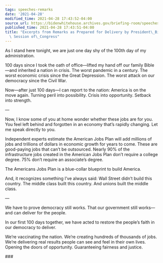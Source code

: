 ```yaml
---
tags: speeches-remarks
date: '2021-04-28'
modified_time: 2021-04-28 17:43:52-04:00
source_url: https://bidenwhitehouse.archives.gov/briefing-room/speeches-remarks/2021/04/28/excerpts-from-remarks-as-prepared-for-delivery-by-president-biden-to-a-joint-session-of-congress/
published_time: 2021-04-28 17:43:51-04:00
title: "Excerpts from Remarks as Prepared for Delivery by President\_Biden to a Joint\
  \ Session of\_Congress"
---
```

 
As I stand here tonight, we are just one day shy of the 100th day of my
administration.

100 days since I took the oath of office—lifted my hand off our family
Bible—and inherited a nation in crisis. The worst pandemic in a century.
The worst economic crisis since the Great Depression. The worst attack
on our democracy since the Civil War.

Now—after just 100 days—I can report to the nation: America is on the
move again. Turning peril into possibility. Crisis into opportunity.
Setback into strength.

—

Now, I know some of you at home wonder whether these jobs are for you.
You feel left behind and forgotten in an economy that’s rapidly
changing. Let me speak directly to you.

Independent experts estimate the American Jobs Plan will add millions of
jobs and trillions of dollars in economic growth for years to come.
These are good-paying jobs that can’t be outsourced. Nearly 90% of the
infrastructure jobs created in the American Jobs Plan don’t require a
college degree. 75% don’t require an associate’s degree.

The Americans Jobs Plan is a blue-collar blueprint to build America.

And, it recognizes something I’ve always said: Wall Street didn’t build
this country. The middle class built this country. And unions built the
middle class.

—

We have to prove democracy still works. That our government still
works—and can deliver for the people.

In our first 100 days together, we have acted to restore the people’s
faith in our democracy to deliver.

We’re vaccinating the nation. We’re creating hundreds of thousands of
jobs. We’re delivering real results people can see and feel in their own
lives. Opening the doors of opportunity. Guaranteeing fairness and
justice.

\###

